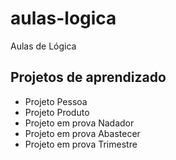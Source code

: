 # aulas-logica
Aulas de Lógica

## Projetos de aprendizado

* Projeto Pessoa
* Projeto Produto
* Projeto em prova Nadador
* Projeto em prova Abastecer
* Projeto em prova Trimestre
